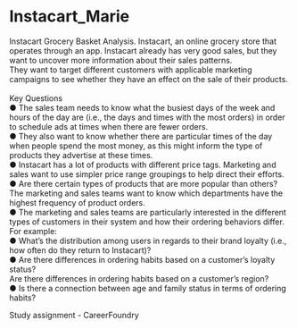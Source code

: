 # Instacart_Marie
Instacart Grocery Basket Analysis. Instacart, an online grocery store that operates through an app. Instacart already has very good sales, but they want to uncover more information about their sales patterns. 
<br/> They want to target different customers with applicable marketing campaigns to see whether they have an effect on the sale of their products.  
<br/>Key Questions
<br/>● The sales team needs to know what the busiest days of the week and hours of the day are (i.e., the days and times with the most orders) in order to schedule ads at times when there are fewer orders.
<br/>● They also want to know whether there are particular times of the day when people spend the most money, as this might inform the type of products they advertise at these times.
<br/>● Instacart has a lot of products with different price tags. Marketing and sales want to use
simpler price range groupings to help direct their efforts.
<br/>● Are there certain types of products that are more popular than others? The marketing
and sales teams want to know which departments have the highest frequency of product
orders.
<br/>● The marketing and sales teams are particularly interested in the different types of
customers in their system and how their ordering behaviors differ. For example:
<br/>● What’s the distribution among users in regards to their brand loyalty (i.e., how
often do they return to Instacart)?
<br/>● Are there differences in ordering habits based on a customer’s loyalty status?
<br/>Are there differences in ordering habits based on a customer’s region?
<br/>● Is there a connection between age and family status in terms of ordering habits?


Study assignment - CareerFoundry
